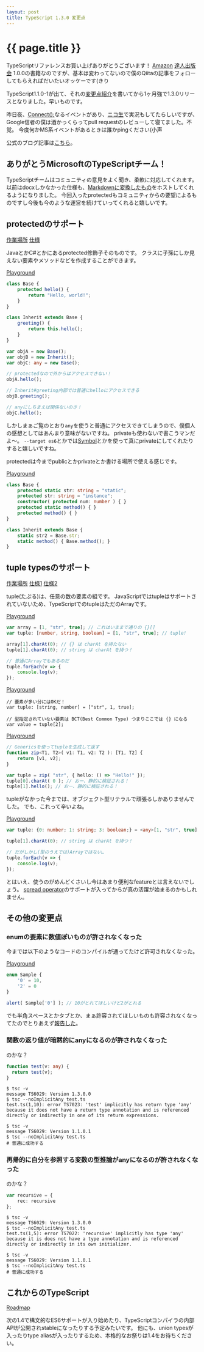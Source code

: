 ```yaml
---
layout: post
title: TypeScript 1.3.0 変更点
---
```


{{ page.title }}
================

TypeScriptリファレンスお買い上げありがとうございます！ [Amazon](http://www.amazon.co.jp/gp/product/484433588X?ie=UTF8&camp=1207&creative=8411&creativeASIN=484433588X&linkCode=shr&tag=damenako-22) [達人出版会](http://tatsu-zine.com/books/typescript-reference)
1.0.0の書籍なのですが、基本は変わってないので僕のQiitaの記事をフォローしてもらえればだいたいオッケーです(きり

TypeScript1.1.0-1が出て、それの[変更点紹介](http://qiita.com/vvakame/items/5e53c392867ebc604267)を書いてから1ヶ月強で1.3.0リリースとなりました。早いものです。

昨日夜、[Connect();](http://channel9.msdn.com/Events/Visual-Studio/Connect-event-2014)なるイベントがあり、[ニコ生](http://live.nicovideo.jp/watch/lv199630620)で実況もしてたらしいですが、Google信者の僕は酒かっくらってpull requestのレビューして寝てました。不覚。
今度何かMS系イベントがあるときは誰かpingください(小声

公式のブログ記事は[こちら](http://blogs.msdn.com/b/typescript/archive/2014/11/12/announcing-typescript-1-3.aspx)。

## ありがとうMicrosoftのTypeScriptチーム！

TypeScriptチームはコミュニティの意見をよく聞き、柔軟に対応してくれます。
以前はdocxしかなかった仕様も、[Markdownに変換したもの](https://github.com/Microsoft/TypeScript/blob/master/doc/spec.md)をホストしてくれるようになりました。
今回入ったprotectedもコミュニティからの要望によるものですし今後も今のような運営を続けていってくれると嬉しいです。

## protectedのサポート

[作業場所](https://github.com/Microsoft/TypeScript/pull/688)
[仕様](https://github.com/Microsoft/TypeScript/blob/release-1.3/doc/spec.md#8.2.2)

JavaとかC#とかにあるprotected修飾子そのものです。
クラスに子孫にしか見えない要素やメソッドなどを作成することができます。

[Playground](http://goo.gl/rKFCLP)

```typescript
class Base {
	protected hello() {
		return "Hello, world!";
	}
}

class Inherit extends Base {
	greeting() {
		return this.hello();
	}
}

var objA = new Base();
var objB = new Inherit();
var objC: any = new Base();

// protectedなので外からはアクセスできない！
objA.hello();

// Inherit#greeting内部では普通にhelloにアクセスできる
objB.greeting();

// anyにしちまえば関係ないのさ！
objC.hello();
```

しかしまぁご覧のとおり`any`を使うと普通にアクセスできてしまうので、僕個人の感想としてはあんまり意味がないですね。
privateも使わないで書こうマンだよ〜。
`--target es6`とかでは[Symbol](https://developer.mozilla.org/en-US/docs/Web/JavaScript/Reference/Global_Objects/Symbol)とかを使って真にprivateにしてくれたりすると嬉しいですね。

protectedは今までpublicとかprivateとか書ける場所で使える感じです。

[Playground](http://goo.gl/1zyP0e)

```typescript
class Base {
	protected static str: string = "static";
	protected str: string = "instance";
	constructor( protected num: number ) { }
	protected static method() { }
	protected method() { }
}

class Inherit extends Base {
	static str2 = Base.str;
	static method() { Base.method(); }
}
```

## tuple typesのサポート

[作業場所](https://github.com/Microsoft/TypeScript/pull/428)
[仕様1](https://github.com/Microsoft/TypeScript/blob/release-1.3/doc/spec.md#3.3.3) [仕様2](https://github.com/Microsoft/TypeScript/blob/release-1.3/doc/spec.md#3.6.5)

tuple(たぷる)は、任意の数の要素の組です。
JavaScriptではtupleはサポートされていないため、TypeScriptでのtupleはただのArrayです。

[Playground](http://goo.gl/eGFuKz)

```typescript
var array = [1, "str", true]; // これはいままで通りの {}[]
var tuple: [number, string, boolean] = [1, "str", true]; // tuple!

array[1].charAt(0); // {} は charAt を持たない
tuple[1].charAt(0); // string は charAt を持つ！

// 普通にArrayでもあるのだ
tuple.forEach(v => {
	console.log(v);
});
```

[Playground](http://goo.gl/KUzzY2)

```
// 要素が多い分にはOKだ！
var tuple: [string, number] = ["str", 1, true];

// 型指定されていない要素は BCT(Best Common Type) つまりここでは {} になる
var value = tuple[2];
```

[Playground](http://goo.gl/nkZISk)

```typescript
// Genericsを使ってtupleを生成して返す
function zip<T1, T2>( v1: T1, v2: T2 ): [T1, T2] {
	return [v1, v2];
}

var tuple = zip( "str", { hello: () => "Hello!" });
tuple[0].charAt( 0 ); // おー、静的に検証される！
tuple[1].hello(); // おー、静的に検証される！
```

tupleがなかった今までは、オブジェクト型リテラルで頑張るしかありませんでした。
でも、これって辛いよね。

[Playground](http://goo.gl/X8KI11)

```typescript
var tuple: {0: number; 1: string; 3: boolean;} = <any>[1, "str", true];

tuple[1].charAt(0); // string は charAt を持つ！

// だがしかし(型のうえでは)Arrayではない…
tuple.forEach(v => {
	console.log(v);
});
```

とはいえ、使うのがめんどくさいし今はあまり便利なfeatureとは言えないでしょう。
[spread operator](https://developer.mozilla.org/en-US/docs/Web/JavaScript/Reference/Operators/Spread_operator)のサポートが入ってからが真の活躍が始まるのかもしれません。

## その他の変更点

### enumの要素に数値ぽいものが許されなくなった

今までは以下のようなコードのコンパイルが通ってたけど許可されなくなった。

[Playground](http://goo.gl/jA5IRa)

```typescript
enum Sample {
	'0' = 10,
	'2' = 0
}

alert( Sample['0'] ); // 10がとれてほしいけど2がとれる
```

でも半角スペースとかタブとか、まぁ許容されてほしいものも許容されなくなってたのでとりあえず[報告した](https://github.com/Microsoft/TypeScript/issues/1144)。

### 関数の返り値が暗黙的にanyになるのが許されなくなった

のかな？

```typescript
function test(v: any) {
  return test(v);
}
```

```
$ tsc -v
message TS6029: Version 1.3.0.0
$ tsc --noImplicitAny test.ts
test.ts(1,10): error TS7023: 'test' implicitly has return type 'any' because it does not have a return type annotation and is referenced directly or indirectly in one of its return expressions.

$ tsc -v
message TS6029: Version 1.1.0.1
$ tsc --noImplicitAny test.ts
# 普通に成功する
```

### 再帰的に自分を参照する変数の型推論がanyになるのが許されなくなった

のかな？

```typescript
var recursive = {
    rec: recursive
};
```

```
$ tsc -v
message TS6029: Version 1.3.0.0
$ tsc --noImplicitAny test.ts
test.ts(1,5): error TS7022: 'recursive' implicitly has type 'any' because it is does not have a type annotation and is referenced directly or indirectly in its own initializer.

$ tsc -v
message TS6029: Version 1.1.0.1
$ tsc --noImplicitAny test.ts
# 普通に成功する
```

## これからのTypeScript

[Roadmap](https://github.com/Microsoft/TypeScript/wiki/Roadmap)

次の1.4で構文的なES6サポートが入り始めたり、TypeScriptコンパイラの内部APIが公開されstableになったりする予定みたいです。
他にも、union typesが入ったりtype aliasが入ったりするため、本格的なお祭りは1.4をお待ちください。
